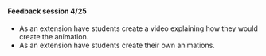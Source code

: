 #### Feedback session 4/25
- As an extension have students create a video explaining how they would create the animation.
- As an extension have students create their own animations.
